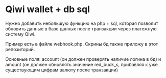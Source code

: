 # Qiwi wallet + db sql

Нужно добавить небольшую функцию на php + sql, которая позволит обновить данные в базе данных после транзакции через платежную систему Qiwi.

Пример есть в файле webhook.php.
Скрины бд также приложу в этот репозиторий.

Основные поля: account (он должен проверять наличие логина в бд) и amount (он должен обновлять значение red_buck_s, прибавляя к уже существующим цифрам валюту после транзакции)
